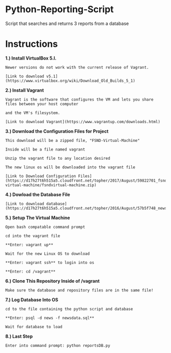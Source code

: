# Python-Reporting-Script
Script that searches and returns 3 reports from a database

# Instructions 
**1.) Install VirtualBox 5.l.**

    Newer versions do not work with the current release of Vagrant.
    
    [Link to download v5.1](https://www.virtualbox.org/wiki/Download_Old_Builds_5_1)
    
**2.) Install Vagrant**

    Vagrant is the software that configures the VM and lets you share files between your host computer
    
    and the VM's filesystem.
    
    [Link to download Vagrant](https://www.vagrantup.com/downloads.html)
    
**3.) Download the Configuration Files for Project**

    This download will be a zipped file, "FSND-Virtual-Machine" 
    
    Inside will be a file named vagrant
    
    Unzip the vagrant file to any location desired
    
    The new linux os will be downloaded into the vagrant file
    
    [Link to Download Configuration Files](https://d17h27t6h515a5.cloudfront.net/topher/2017/August/59822701_fsnd-virtual-machine/fsndvirtual-machine.zip)

**4.) Dowload the Database File**

    [Link to download database](https://d17h27t6h515a5.cloudfront.net/topher/2016/August/57b5f748_newsdata/newsdata.zip)
    
**5.) Setup The Virtual Machine**

    Open bash compatable command prompt
    
    cd into the vagrant file 
    
    **Enter: vagrant up**
    
    Wait for the new Linux OS to download
    
    **Enter: vagrant ssh** to login into os
    
    **Enter: cd /vagrant**

**6.) Clone This Repository Inside of /vagrant**

    Make sure the database and repository files are in the same file!
   
**7.) Log Database Into OS**

    cd to the file containing the python script and database 
    
    **Enter: psql -d news -f newsdata.sql**
    
    Wait for database to load
    
**8.) Last Step**

    Enter into command prompt: python reportsDB.py
    
    
